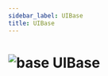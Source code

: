 ```yaml
---
sidebar_label: UIBase
title: UIBase
---
```


# <img src='/img/wiki/base.png' alt='base' data-tag='env-tag' /> UIBase


